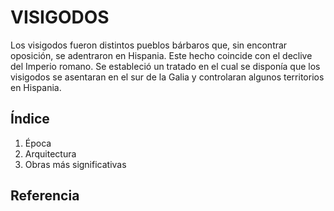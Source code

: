 # VISIGODOS



Los visigodos fueron distintos pueblos bárbaros que, sin encontrar oposición, se adentraron en Hispania. Este hecho coincide con el declive del Imperio romano. Se estableció un tratado en el cual se disponía que los visigodos se asentaran en el sur de la Galia y controlaran algunos territorios en Hispania.


## Índice
1. Época
2. Arquitectura
3. Obras más significativas
   
## Referencia
